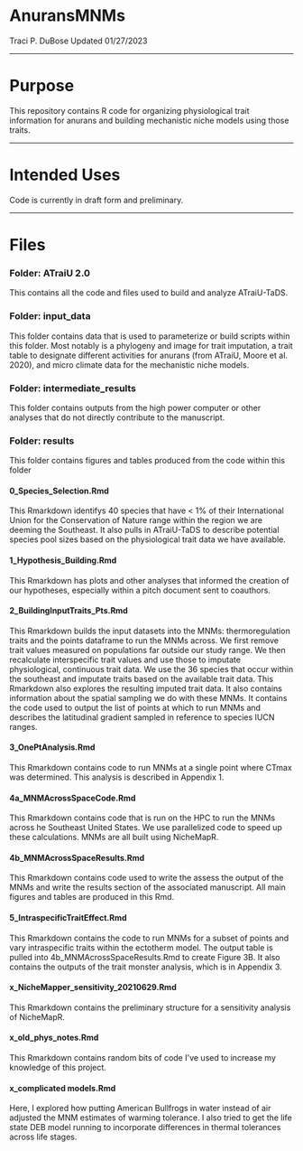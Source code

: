 # AnuransMNMs
Traci P. DuBose Updated 01/27/2023

-------------------------------

# Purpose

This repository contains R code for organizing physiological trait information for anurans and building mechanistic niche models using those traits. 

-------------------------------

# Intended Uses

Code is currently in draft form and preliminary.

-------------------------------

# Files


### Folder: ATraiU 2.0
This contains all the code and files used to build and analyze ATraiU-TaDS. 

### Folder: input_data
This folder contains data that is used to parameterize or build scripts within this folder. Most notably is a phylogeny and image for trait imputation, a trait table to designate different activities for anurans (from ATraiU, Moore et al. 2020), and micro climate data for the mechanistic niche models. 

### Folder: intermediate_results
This folder contains outputs from the high power computer or other analyses that do not directly contribute to the manuscript.

### Folder: results
This folder contains figures and tables produced from the code within this folder

#### 0_Species_Selection.Rmd
This Rmarkdown identifys 40 species that have < 1% of their International Union for the Conservation of Nature range within the region we are deeming the Southeast. It also pulls in ATraiU-TaDS to describe potential species pool sizes based on the physiological trait data we have available. 

#### 1_Hypothesis_Building.Rmd
This Rmarkdown has plots and other analyses that informed the creation of our hypotheses, especially within a pitch document sent to coauthors. 

#### 2_BuildingInputTraits_Pts.Rmd
This Rmarkdown builds the input datasets into the MNMs: thermoregulation traits and the points dataframe to run the MNMs across. We first remove trait values measured on populations far outside our study range. We then recalculate interspecific trait values and use those to imputate physiological, continuous trait data. We use the 36 species that occur within the southeast and imputate traits based on the available trait data. This Rmarkdown also explores the resulting imputed trait data. It also contains information about the spatial sampling we do with these MNMs. It contains the code used to output the list of points at which to run MNMs and describes the latitudinal gradient sampled in reference to species IUCN ranges.  

#### 3_OnePtAnalysis.Rmd
This Rmarkdown contains code to run MNMs at a single point where CTmax was determined. This analysis is described in Appendix 1. 

#### 4a_MNMAcrossSpaceCode.Rmd
This Rmarkdown contains code that is run on the HPC to run the MNMs across he Southeast United States. We use parallelized code to speed up these calculations. MNMs are all built using NicheMapR.

#### 4b_MNMAcrossSpaceResults.Rmd
This Rmarkdown contains code used to write the assess the output of the MNMs and write the results section of the associated manuscript. All main figures and tables are produced in this Rmd.

#### 5_IntraspecificTraitEffect.Rmd
This Rmarkdown contains the code to run MNMs for a subset of points and vary intraspecific traits within the ectotherm model. The output table is pulled into 4b_MNMAcrossSpaceResults.Rmd to create Figure 3B. It also contains the outputs of the trait monster analysis, which is in Appendix 3. 

#### x_NicheMapper_sensitivity_20210629.Rmd
This Rmarkdown contains the preliminary structure for a sensitivity analysis of NicheMapR.  

#### x_old_phys_notes.Rmd
This Rmarkdown contains random bits of code I've used to increase my knowledge of this project. 

#### x_complicated models.Rmd
Here, I explored how putting American Bullfrogs in water instead of air adjusted the MNM estimates of warming tolerance. I also tried to get the life state DEB model running to incorporate differences in thermal tolerances across life stages.  
